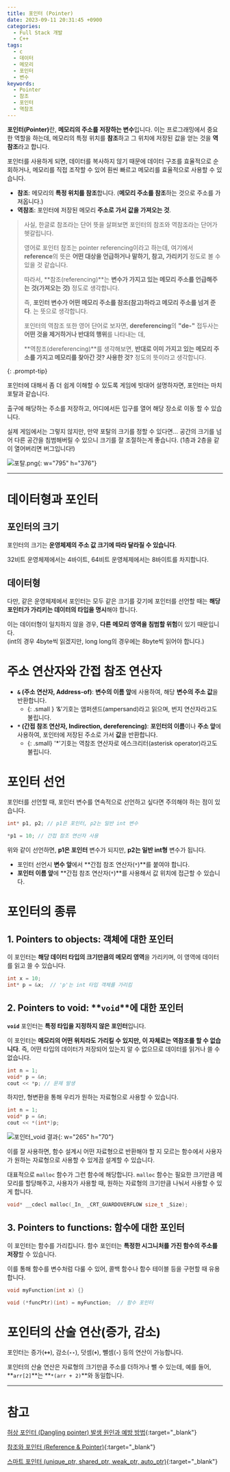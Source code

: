 ```yaml
---
title: 포인터 (Pointer)
date: 2023-09-11 20:31:45 +0900
categories:
  - Full Stack 개발
  - C++
tags:
  - c
  - 데이터
  - 메모리
  - 포인터
  - 변수
keywords:
  - Pointer
  - 참조
  - 포인터
  - 역참조
---
```


<span class="keyword">**포인터(Pointer)**</span>란, <span class="font_highlight">**메모리의 주소를 저장하는 변수**</span>입니다. 이는 프로그래밍에서 중요한 역할을 하는데, 메모리의 특정 위치를 **참조**하고 그 위치에 저장된 값을 얻는 것을 **역참조**라고 합니다.

포인터를 사용하게 되면, 데이터를 복사하지 않기 때문에 데이터 구조를 효율적으로 순회하거나, 메모리를 직접 조작할 수 있어 훤씬 빠르고 메모리를 효율적으로 사용할 수 있습니다.

- <span class="important">**참조**</span>: 메모리의 **특정 위치를 참조**합니다. (**메모리 주소를 참조**하는 것으로 주소를 가져옵니다.)
- <span class="important">**역참조**</span>: 포인터에 저장된 메모리 **주소로 가서 값을 가져오는 것**.

> 사실, 한글로 참조라는 단어 뜻을 살펴보면 포인터의 참조와 역참조라는 단어가 헷갈립니다.
>
> 영어로 포인터 참조는 pointer referencing이라고 하는데, 여기에서 **reference**의 뜻은 **어떤 대상을 언급하거나 말하기, 참고, 가리키기** 정도로 볼 수 있을 것 같습니다.
>
> 따라서, **참조(referencing)**는 **변수가 가지고 있는 메모리 주소를 언급해주는 것(가져오는 것)** 정도로 생각합니다.
>
> 즉, <span class="font_highlight">**포인터 변수가 어떤 메모리 주소를 참조(참고)하라고 메모리 주소를 넘겨 준다**</span>. 는 뜻으로 생각합니다.
>
> 포인터의 역참조 또한 영어 단어로 보자면, **dereferencing**의 **"de-"** 접두사는 **어떤 것을 제거하거나 반대의 행위**를 나타내는 데,
>
> **역참조(dereferencing)**를 생각해보면, **<span class="font_highlight">반대로 이미 가지고 있는 메모리 주소를 가지고 메모리를 찾아간 것? 사용한 것?</span>** 정도의 뜻이라고 생각합니다.
> 
{: .prompt-tip}

포인터에 대해서 좀 더 쉽게 이해할 수 있도록 게임에 빗대어 설명하자면, 포인터는 마치 포탈과 같습니다.

출구에 해당하는 주소를 저장하고, 어디에서든 입구를 열어 해당 장소로 이동 할 수 있습니다.

실제 게임에서는 그렇지 않지만, 만약 포탈의 크기를 정할 수 있다면… 공간의 크기를 넘어 다른 공간을 침범해버릴 수 있으니 크기를 잘 조절하는게 좋습니다. (1층과 2층을 같이 열어버리면 버그입니다!)

![포탈.png](https://img1.daumcdn.net/thumb/R1280x0/?scode=mtistory2&fname=https%3A%2F%2Fblog.kakaocdn.net%2Fdn%2Fd1eF1K%2Fbtstxkw8oCx%2FHKMX3ulxIkhxpgVt9aPz70%2Fimg.png){: w="795" h="376"}

---

# 데이터형과 포인터

## 포인터의 크기

포인터의 크기는 <span class="font_highlight">**운영체제의 주소 값 크기에 따라 달라질 수 있습니다**</span>. 

32비트 운영체제에서는 4바이트, 64비트 운영체제에서는 8바이트를 차지합니다.

## 데이터형

다만, 같은 운영체제에서 포인터는 모두 같은 크기를 갖기에 포인터를 선언할 때는 **해당 포인터가 가리키는 데이터의 타입을 명시**해야 합니다.

이는 데이터형이 일치하지 않을 경우, **다른 메모리 영역을 침범할 위험**이 있기 때문입니다. <br> (int의 경우 4byte씩 읽겠지만, long long의 경우에는 8byte씩 읽어야 합니다.)

# **주소 연산자와 간접 참조 연산자**

- **`&` <span class="small">(주소 연산자, Address-of)</span>**: **변수의 이름 앞**에 사용하여, 해당 **변수의 주소 값**을 반환합니다.
    - {: .small } ‘&'기호는 앰퍼샌드(ampersand)라고 읽으며, 번지 연산자라고도 불립니다.
- **`*` <span class="small">(간접 참조 연산자, Indirection, dereferencing)</span>**: **포인터의 이름**이나 **주소 앞**에 사용하여, 포인터에 저장된 주소로 가서 **값**을 반환합니다.
    - {: .small} '*'기호는 역참조 연산자로 에스크리터(asterisk operator)라고도 불립니다.

# 포인터 선언

포인터를 선언할 때, 포인터 변수를 연속적으로 선언하고 싶다면 주의해야 하는 점이 있습니다.

```cpp
int* p1, p2; // p1은 포인터, p2는 일반 int 변수

*p1 = 10; // 간접 참조 연산자 사용
```

위와 같이 선언하면, **p1은 포인터** 변수가 되지만, **p2는 일반 int형** 변수가 됩니다.

- 포인터 선언시 **변수 앞**에서 **간접 참조 연산자(`*`)**를 붙여야 합니다.
- **포인터 이름 앞**에 **간접 참조 연산자(`*`)**를 사용해서 값 위치에 접근할 수 있습니다.

# 포인터의 종류

## 1. Pointers to objects: 객체에 대한 포인터

이 포인터는 <span class="font_highlight">**해당 데이터 타입의 크기만큼의 메모리 영역**</span>을 가리키며, 이 영역에 데이터를 읽고 쓸 수 있습니다.

```cpp
int x = 10;
int* p = &x;  // 'p'는 int 타입 객체를 가리킴
```

## 2. Pointers to void: **`void`**에 대한 포인터

**`void`** 포인터는 <span class="font_highlight">**특정 타입을 지정하지 않은 포인터**</span>입니다.

이 포인터는 **메모리의 어떤 위치라도 가리킬 수 있지만, 이 자체로는 역참조를 할 수 없습니다**. 즉, 어떤 타입의 데이터가 저장되어 있는지 알 수 없으므로 데이터를 읽거나 쓸 수 없습니다.

```cpp
int n = 1;
void* p = &n;
cout << *p; // 문제 발생
```

하지만, 형변환을 통해 우리가 원하는 자료형으로 사용할 수 있습니다.

```cpp
int n = 1;
void* p = &n;
cout << *(int*)p;
```

![포인터_void 결과](https://i.postimg.cc/28qgVZwV/포인터_void_결과.png){: w="265" h="70"}

이를 잘 사용하면, 함수 설계시 어떤 자료형으로 반환해야 할 지 모르는 함수에서 사용자가 원하는 자료형으로 사용할 수 있게끔 설계할 수 있습니다.

대표적으로 `malloc` 함수가 그런 함수에 해당합니다. `malloc` 함수는 필요한 크기만큼 메모리를 할당해주고, 사용자가 사용할 때, 원하는 자료형의 크기만큼 나눠서 사용할 수 있게 합니다.

```cpp
void* __cdecl malloc(_In_ _CRT_GUARDOVERFLOW size_t _Size);
```

## 3. Pointers to functions: 함수에 대한 포인터

이 포인터는 함수를 가리킵니다. 함수 포인터는 <span class="font_highlight">**특정한 시그니처를 가진 함수의 주소를 저장**</span>할 수 있습니다.

이를 통해 함수를 변수처럼 다룰 수 있어, 콜백 함수나 함수 테이블 등을 구현할 때 유용합니다.

```cpp
void myFunction(int x) {}

void (*funcPtr)(int) = myFunction;  // 함수 포인터
```

# 포인터의 산술 연산(증가, 감소)

포인터는 증가(**`++`**), 감소(**`--`**), 덧셈(**`+`**), 뺄셈(**`-`**) 등의 연산이 가능합니다.

포인터의 산술 연산은 자료형의 크기만큼 주소를 더하거나 뺄 수 있는데, 예를 들어, **`arr[2]`**는 **`*(arr + 2)`**와 동일합니다.


---

# 참고

[허상 포인터 (Dangling pointer) 발생 원인과 예방 방법](/posts/%ED%97%88%EC%83%81-%ED%8F%AC%EC%9D%B8%ED%84%B0-dangling-pointer-%EB%B0%9C%EC%83%9D-%EC%9B%90%EC%9D%B8%EA%B3%BC-%EC%98%88%EB%B0%A9-%EB%B0%A9%EB%B2%95/){:target="_blank"}

[참조와 포인터 (Reference & Pointer)](/posts/%EC%B0%B8%EC%A1%B0%EC%99%80-%ED%8F%AC%EC%9D%B8%ED%84%B0-reference-pointer/){:target="_blank"}

[스마트 포인터 (unique_ptr, shared_ptr, weak_ptr, auto_ptr)](/posts/%EC%8A%A4%EB%A7%88%ED%8A%B8-%ED%8F%AC%EC%9D%B8%ED%84%B0-unique-ptr-shared-ptr-weak-ptr-auto-ptr){:target="_blank"}